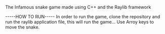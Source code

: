 The Infamous snake game made using C++ and the Raylib framework

-----HOW TO RUN-----
In order to run the game, clone the repository and run the raylib application file, this will run the game...
Use Arroy keys to move the snake.
